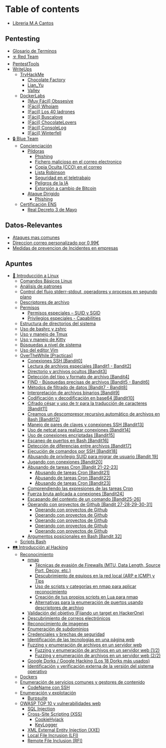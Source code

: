 # Table of contents

* [Libreria M.A Cantos](README.md)

## Pentesting

* [Glosario de Terminos](pentesting/glosario-de-terminos.md)
* [☣️ Red Team](pentesting/red-team.md)
* [PentestTools](pentesting/pentesttools.md)
* [WriteUps](pentesting/writeups/README.md)
  * [TryHackMe](pentesting/writeups/tryhackme/README.md)
    * [Chocolate Factory](pentesting/writeups/tryhackme/chocolate-factory.md)
    * [Lian\_Yu](pentesting/writeups/tryhackme/lian\_yu.md)
    * [Valley](pentesting/writeups/tryhackme/valley.md)
  * [DockerLabs](pentesting/writeups/dockerlabs/README.md)
    * [\[Muy Fácil\] Obssesive](pentesting/writeups/dockerlabs/muy-facil-obssesive.md)
    * [\[Fácil\] Whoiam](pentesting/writeups/dockerlabs/facil-whoiam.md)
    * [\[Facil\] Los 40 ladrones](pentesting/writeups/dockerlabs/facil-los-40-ladrones.md)
    * [\[Fácil\] Buscalove](pentesting/writeups/dockerlabs/facil-buscalove.md)
    * [\[Fácil\] ChocolateLovers](pentesting/writeups/dockerlabs/facil-chocolatelovers.md)
    * [\[Fácil\] ConsoleLog](pentesting/writeups/dockerlabs/facil-consolelog.md)
    * [\[Fácil\] Winterfell](pentesting/writeups/dockerlabs/facil-winterfell.md)
* [🔒 Blue Team](pentesting/blue-team/README.md)
  * [Concienciación](pentesting/blue-team/concienciacion/README.md)
    * [Pildoras](pentesting/blue-team/concienciacion/pildoras/README.md)
      * [Phishing](pentesting/blue-team/concienciacion/pildoras/phishing.md)
      * [Fichero malicioso en el correo electronico](pentesting/blue-team/concienciacion/pildoras/fichero-malicioso-en-el-correo-electronico.md)
      * [Copia Oculta (CCO) en el correo](pentesting/blue-team/concienciacion/pildoras/copia-oculta-cco-en-el-correo.md)
      * [Lista Robinson](pentesting/blue-team/concienciacion/pildoras/lista-robinson.md)
      * [Seguridad en el teletrabajo](pentesting/blue-team/concienciacion/pildoras/seguridad-en-el-teletrabajo.md)
      * [Peligros de la IA](pentesting/blue-team/concienciacion/pildoras/peligros-de-la-ia.md)
      * [Extorsión a cambio de Bitcoin](pentesting/blue-team/concienciacion/pildoras/extorsion-a-cambio-de-bitcoin.md)
    * [Ataque Dirigido](pentesting/blue-team/concienciacion/ataque-dirigido/README.md)
      * [Phishing](pentesting/blue-team/concienciacion/ataque-dirigido/phishing.md)
  * [Certificación ENS](pentesting/blue-team/certificacion-ens/README.md)
    * [Real Decreto 3 de Mayo](pentesting/blue-team/certificacion-ens/real-decreto-3-de-mayo.md)

## Datos-Relevantes

* [Ataques mas comunes](datos-relevantes/ataques-mas-comunes.md)
* [Direccion correo personalizado por 0,99€](datos-relevantes/direccion-correo-personalizado-por-0-99eur.md)
* [Medidas de prevencion de Incidentes en empresas](datos-relevantes/medidas-de-prevencion-de-incidentes-en-empresas.md)

## Apuntes

* [🎴 Introducción a Linux](apuntes/introduccion-a-linux/README.md)
  * [Comandos Básicos Linux](apuntes/introduccion-a-linux/comandos-basicos-linux.md)
  * [Análisis de patrones](apuntes/introduccion-a-linux/analisis-de-patrones.md)
  * [Control del flujo stderr-stdout, operadores y procesos en segundo plano](apuntes/introduccion-a-linux/control-del-flujo-stderr-stdout-operadores-y-procesos-en-segundo-plano.md)
  * [Descriptores de archivo](apuntes/introduccion-a-linux/descriptores-de-archivo.md)
  * [Permisos](apuntes/introduccion-a-linux/permisos/README.md)
    * [Permisos especiales – SUID y SGID](apuntes/introduccion-a-linux/permisos/permisos-especiales-suid-y-sgid.md)
    * [Privilegios especiales - Capabilities](apuntes/introduccion-a-linux/permisos/privilegios-especiales-capabilities.md)
  * [Estructura de directorios del sistema](apuntes/introduccion-a-linux/estructura-de-directorios-del-sistema.md)
  * [Uso de bashrc y zshrc](apuntes/introduccion-a-linux/uso-de-bashrc-y-zshrc.md)
  * [Uso y manejo de Tmux](apuntes/introduccion-a-linux/uso-y-manejo-de-tmux.md)
  * [Uso y manejo de Kitty](apuntes/introduccion-a-linux/uso-y-manejo-de-kitty.md)
  * [Búsquedas a nivel de sistema](apuntes/introduccion-a-linux/busquedas-a-nivel-de-sistema.md)
  * [Uso del editor Vim](apuntes/introduccion-a-linux/uso-del-editor-vim.md)
  * [OverTheWhile \[Practicas\]](apuntes/introduccion-a-linux/overthewhile-practicas/README.md)
    * [Conexiones SSH \[Bandit0\]](apuntes/introduccion-a-linux/overthewhile-practicas/conexiones-ssh-bandit0.md)
    * [Lectura de archivos especiales \[Bandit1 - Bandit2\]](apuntes/introduccion-a-linux/overthewhile-practicas/lectura-de-archivos-especiales-bandit1-bandit2.md)
    * [Directorio y archivos ocultos \[Bandit3\]](apuntes/introduccion-a-linux/overthewhile-practicas/directorio-y-archivos-ocultos-bandit3.md)
    * [Detección del tipo y formato de archivo \[Bandit4\]](apuntes/introduccion-a-linux/overthewhile-practicas/deteccion-del-tipo-y-formato-de-archivo-bandit4.md)
    * [FIND - Búsquedas precisas de archivos \[Bandit5 - Bandit6\]](apuntes/introduccion-a-linux/overthewhile-practicas/find-busquedas-precisas-de-archivos-bandit5-bandit6.md)
    * [Métodos de filtrado de datos \[Bandit7 - Bandit8\]](apuntes/introduccion-a-linux/overthewhile-practicas/metodos-de-filtrado-de-datos-bandit7-bandit8.md)
    * [Interpretación de archivos binarios \[Bandit9\]](apuntes/introduccion-a-linux/overthewhile-practicas/interpretacion-de-archivos-binarios-bandit9.md)
    * [Codificación y decodificación en base64 \[Bandit10\]](apuntes/introduccion-a-linux/overthewhile-practicas/codificacion-y-decodificacion-en-base64-bandit10.md)
    * [Cifrado césar y uso de tr para la traducción de caracteres \[Bandit11\]](apuntes/introduccion-a-linux/overthewhile-practicas/cifrado-cesar-y-uso-de-tr-para-la-traduccion-de-caracteres-bandit11.md)
    * [Creamos un descompresor recursivo automático de archivos en Bash \[Bandit12\]](apuntes/introduccion-a-linux/overthewhile-practicas/creamos-un-descompresor-recursivo-automatico-de-archivos-en-bash-bandit12.md)
    * [Manejo de pares de claves y conexiones SSH \[Bandit13\]](apuntes/introduccion-a-linux/overthewhile-practicas/manejo-de-pares-de-claves-y-conexiones-ssh-bandit13.md)
    * [Uso de netcat para realizar conexiones \[Bandit14\]](apuntes/introduccion-a-linux/overthewhile-practicas/uso-de-netcat-para-realizar-conexiones-bandit14.md)
    * [Uso de conexiones encriptadas \[Bandit15\]](apuntes/introduccion-a-linux/overthewhile-practicas/uso-de-conexiones-encriptadas-bandit15.md)
    * [Escaneo de puertos en Bash \[Bandit16\]](apuntes/introduccion-a-linux/overthewhile-practicas/escaneo-de-puertos-en-bash-bandit16.md)
    * [Detección de diferencias entre archivos \[Bandit17\]](apuntes/introduccion-a-linux/overthewhile-practicas/deteccion-de-diferencias-entre-archivos-bandit17.md)
    * [Ejecución de comandos por SSH \[Bandit18\]](apuntes/introduccion-a-linux/overthewhile-practicas/ejecucion-de-comandos-por-ssh-bandit18.md)
    * [Abusando de privilegio SUID para migrar de usuario \[Bandit 19\]](apuntes/introduccion-a-linux/overthewhile-practicas/abusando-de-privilegio-suid-para-migrar-de-usuario-bandit-19.md)
    * [Jugando con conexiones \[Bandit20\]](apuntes/introduccion-a-linux/overthewhile-practicas/jugando-con-conexiones-bandit20.md)
    * [Abusando de tareas Cron \[Bandit 21-22-23\]](apuntes/introduccion-a-linux/overthewhile-practicas/abusando-de-tareas-cron-bandit-21-22-23/README.md)
      * [Abusando de tareas Cron \[Bandit21\]](apuntes/introduccion-a-linux/overthewhile-practicas/abusando-de-tareas-cron-bandit-21-22-23/abusando-de-tareas-cron-bandit21.md)
      * [Abusando de tareas Cron \[Bandit22\]](apuntes/introduccion-a-linux/overthewhile-practicas/abusando-de-tareas-cron-bandit-21-22-23/abusando-de-tareas-cron-bandit22.md)
      * [Abusando de tareas Cron \[Bandit23\]](apuntes/introduccion-a-linux/overthewhile-practicas/abusando-de-tareas-cron-bandit-21-22-23/abusando-de-tareas-cron-bandit23.md)
    * [Comprendiendo las expresiones de las tareas Cron](apuntes/introduccion-a-linux/overthewhile-practicas/comprendiendo-las-expresiones-de-las-tareas-cron.md)
    * [Fuerza bruta aplicada a conexiones \[Bandit24\]](apuntes/introduccion-a-linux/overthewhile-practicas/fuerza-bruta-aplicada-a-conexiones-bandit24.md)
    * [Escapando del contexto de un comando \[Bandit25-26\]](apuntes/introduccion-a-linux/overthewhile-practicas/escapando-del-contexto-de-un-comando-bandit25-26.md)
    * [Operando con proyectos de Github \[Bandit 27-28-29-30-31\]](apuntes/introduccion-a-linux/overthewhile-practicas/operando-con-proyectos-de-github-bandit-27-28-29-30-31/README.md)
      * [Operando con proyectos de Github](apuntes/introduccion-a-linux/overthewhile-practicas/operando-con-proyectos-de-github-bandit-27-28-29-30-31/operando-con-proyectos-de-github.md)
      * [Operando con proyectos de Github](apuntes/introduccion-a-linux/overthewhile-practicas/operando-con-proyectos-de-github-bandit-27-28-29-30-31/operando-con-proyectos-de-github-1.md)
      * [Operando con proyectos de Github](apuntes/introduccion-a-linux/overthewhile-practicas/operando-con-proyectos-de-github-bandit-27-28-29-30-31/operando-con-proyectos-de-github-2.md)
      * [Operando con proyectos de Github](apuntes/introduccion-a-linux/overthewhile-practicas/operando-con-proyectos-de-github-bandit-27-28-29-30-31/operando-con-proyectos-de-github-3.md)
      * [Operando con proyectos de Github](apuntes/introduccion-a-linux/overthewhile-practicas/operando-con-proyectos-de-github-bandit-27-28-29-30-31/operando-con-proyectos-de-github-4.md)
    * [Argumentos posicionales en Bash \[Bandit 32\]](apuntes/introduccion-a-linux/overthewhile-practicas/argumentos-posicionales-en-bash-bandit-32.md)
  * [Scripts Bash](apuntes/introduccion-a-linux/scripts-bash.md)
* [🛤️ Introducción al Hacking](apuntes/introduccion-al-hacking/README.md)
  * [Reconocimiento](apuntes/introduccion-al-hacking/reconocimiento/README.md)
    * [nmap](apuntes/introduccion-al-hacking/reconocimiento/nmap/README.md)
      * [Técnicas de evasión de Firewalls (MTU, Data Length, Source Port, Decoy, etc.)](apuntes/introduccion-al-hacking/reconocimiento/nmap/tecnicas-de-evasion-de-firewalls-mtu-data-length-source-port-decoy-etc..md)
      * [Descubrimiento de equipos en la red local (ARP e ICMP) y Tips](apuntes/introduccion-al-hacking/reconocimiento/nmap/descubrimiento-de-equipos-en-la-red-local-arp-e-icmp-y-tips.md)
      * [Uso de scripts y categorías en nmap para aplicar reconocimiento](apuntes/introduccion-al-hacking/reconocimiento/nmap/uso-de-scripts-y-categorias-en-nmap-para-aplicar-reconocimiento.md)
      * [Creación de tus propios scripts en Lua para nmap](apuntes/introduccion-al-hacking/reconocimiento/nmap/creacion-de-tus-propios-scripts-en-lua-para-nmap.md)
      * [Alternativas para la enumeración de puertos usando descriptores de archivo](apuntes/introduccion-al-hacking/reconocimiento/nmap/alternativas-para-la-enumeracion-de-puertos-usando-descriptores-de-archivo.md)
    * [Validación del objetivo (Fijando un target en HackerOne)](apuntes/introduccion-al-hacking/reconocimiento/validacion-del-objetivo-fijando-un-target-en-hackerone.md)
    * [Descubrimiento de correos electrónicos](apuntes/introduccion-al-hacking/reconocimiento/descubrimiento-de-correos-electronicos.md)
    * [Reconocimiento de imagenes](apuntes/introduccion-al-hacking/reconocimiento/reconocimiento-de-imagenes.md)
    * [Enumeración de subdominios](apuntes/introduccion-al-hacking/reconocimiento/enumeracion-de-subdominios.md)
    * [Credenciales y brechas de seguridad](apuntes/introduccion-al-hacking/reconocimiento/credenciales-y-brechas-de-seguridad.md)
    * [Identificación de las tecnologías en una página web](apuntes/introduccion-al-hacking/reconocimiento/identificacion-de-las-tecnologias-en-una-pagina-web.md)
    * [Fuzzing y enumeración de archivos en un servidor web](apuntes/introduccion-al-hacking/reconocimiento/fuzzing-y-enumeracion-de-archivos-en-un-servidor-web/README.md)
      * [Fuzzing y enumeración de archivos en un servidor web (1/2)](apuntes/introduccion-al-hacking/reconocimiento/fuzzing-y-enumeracion-de-archivos-en-un-servidor-web/fuzzing-y-enumeracion-de-archivos-en-un-servidor-web-1-2.md)
      * [Fuzzing y enumeración de archivos en un servidor web (2/2)](apuntes/introduccion-al-hacking/reconocimiento/fuzzing-y-enumeracion-de-archivos-en-un-servidor-web/fuzzing-y-enumeracion-de-archivos-en-un-servidor-web-2-2.md)
    * [Google Dorks / Google Hacking (Los 18 Dorks más usados)](apuntes/introduccion-al-hacking/reconocimiento/google-dorks-google-hacking-los-18-dorks-mas-usados.md)
    * [Identificación y verificación externa de la versión del sistema operativo](apuntes/introduccion-al-hacking/reconocimiento/identificacion-y-verificacion-externa-de-la-version-del-sistema-operativo.md)
  * [Dockers](apuntes/introduccion-al-hacking/dockers.md)
  * [Enumeración de servicios comunes y gestores de contenido](apuntes/introduccion-al-hacking/enumeracion-de-servicios-comunes-y-gestores-de-contenido/README.md)
    * [CodeName con SSH](apuntes/introduccion-al-hacking/enumeracion-de-servicios-comunes-y-gestores-de-contenido/codename-con-ssh.md)
  * [Enumeración y explotación](apuntes/introduccion-al-hacking/enumeracion-y-explotacion/README.md)
    * [Burpsuite](apuntes/introduccion-al-hacking/enumeracion-y-explotacion/burpsuite.md)
  * [OWASP TOP 10 y vulnerabilidades web](apuntes/introduccion-al-hacking/owasp-top-10-y-vulnerabilidades-web/README.md)
    * [SQL Injection](apuntes/introduccion-al-hacking/owasp-top-10-y-vulnerabilidades-web/sql-injection.md)
    * [Cross-Site Scripting (XSS)](apuntes/introduccion-al-hacking/owasp-top-10-y-vulnerabilidades-web/cross-site-scripting-xss/README.md)
      * [CookieHyjack](apuntes/introduccion-al-hacking/owasp-top-10-y-vulnerabilidades-web/cross-site-scripting-xss/cookiehyjack.md)
      * [KeyLogger](apuntes/introduccion-al-hacking/owasp-top-10-y-vulnerabilidades-web/cross-site-scripting-xss/keylogger.md)
    * [XML External Entity Injection (XXE)](apuntes/introduccion-al-hacking/owasp-top-10-y-vulnerabilidades-web/xml-external-entity-injection-xxe.md)
    * [Local File Incrusion (LFI)](apuntes/introduccion-al-hacking/owasp-top-10-y-vulnerabilidades-web/local-file-incrusion-lfi.md)
    * [Remote File Inclusion (RFI)](apuntes/introduccion-al-hacking/owasp-top-10-y-vulnerabilidades-web/remote-file-inclusion-rfi.md)
